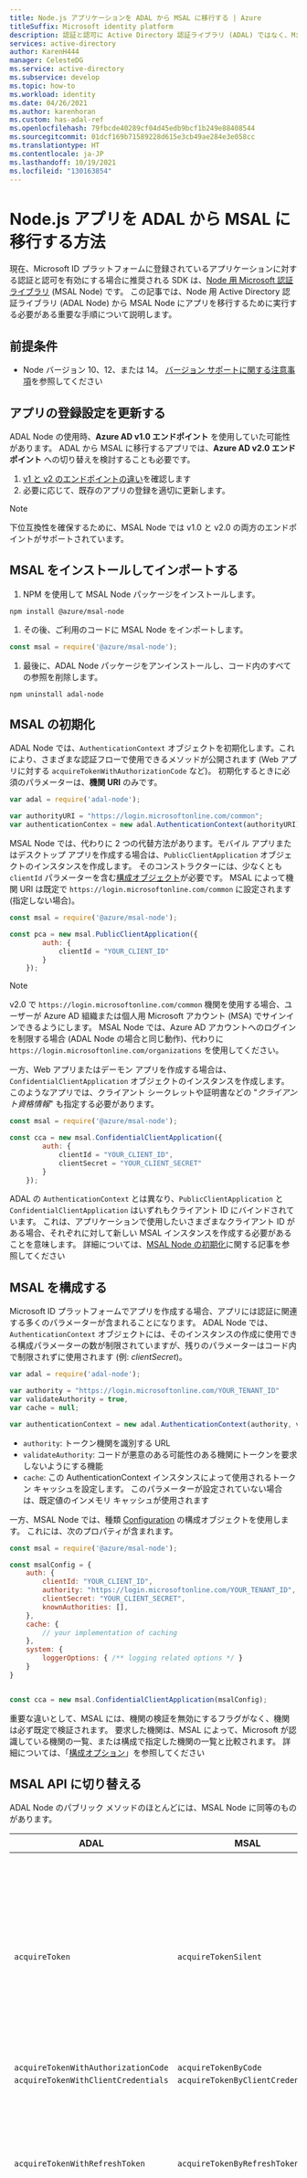 ```yaml
---
title: Node.js アプリケーションを ADAL から MSAL に移行する | Azure
titleSuffix: Microsoft identity platform
description: 認証と認可に Active Directory 認証ライブラリ (ADAL) ではなく、Microsoft 認証ライブラリ (MSAL) を使用するために既存の Node.js アプリケーションを更新する方法。
services: active-directory
author: KarenH444
manager: CelesteDG
ms.service: active-directory
ms.subservice: develop
ms.topic: how-to
ms.workload: identity
ms.date: 04/26/2021
ms.author: karenhoran
ms.custom: has-adal-ref
ms.openlocfilehash: 79fbcde40289cf04d45edb9bcf1b249e88408544
ms.sourcegitcommit: 01dcf169b71589228d615e3cb49ae284e3e058cc
ms.translationtype: HT
ms.contentlocale: ja-JP
ms.lasthandoff: 10/19/2021
ms.locfileid: "130163854"
---
```

# <a name="how-to-migrate-a-nodejs-app-from-adal-to-msal"></a>Node.js アプリを ADAL から MSAL に移行する方法

現在、Microsoft ID プラットフォームに登録されているアプリケーションに対する認証と認可を有効にする場合に推奨される SDK は、[Node 用 Microsoft 認証ライブラリ](https://github.com/AzureAD/microsoft-authentication-library-for-js/tree/dev/lib/msal-node) (MSAL Node) です。 この記事では、Node 用 Active Directory 認証ライブラリ (ADAL Node) から MSAL Node にアプリを移行するために実行する必要がある重要な手順について説明します。

## <a name="prerequisites"></a>前提条件

- Node バージョン 10、12、または 14。 [バージョン サポートに関する注意事項](https://github.com/AzureAD/microsoft-authentication-library-for-js/tree/dev/lib/msal-node#node-version-support)を参照してください

## <a name="update-app-registration-settings"></a>アプリの登録設定を更新する

ADAL Node の使用時、**Azure AD v1.0 エンドポイント** を使用していた可能性があります。 ADAL から MSAL に移行するアプリでは、**Azure AD v2.0 エンドポイント** への切り替えを検討することも必要です。

1. [v1 と v2 のエンドポイントの違い](../azuread-dev/azure-ad-endpoint-comparison.md)を確認します
1. 必要に応じて、既存のアプリの登録を適切に更新します。

> [!NOTE]
> 下位互換性を確保するために、MSAL Node では v1.0 と v2.0 の両方のエンドポイントがサポートされています。

## <a name="install-and-import-msal"></a>MSAL をインストールしてインポートする

1. NPM を使用して MSAL Node パッケージをインストールします。

```console
npm install @azure/msal-node
```

1. その後、ご利用のコードに MSAL Node をインポートします。

```javascript
const msal = require('@azure/msal-node');
```

1. 最後に、ADAL Node パッケージをアンインストールし、コード内のすべての参照を削除します。

```console
npm uninstall adal-node
```

## <a name="initialize-msal"></a>MSAL の初期化

ADAL Node では、`AuthenticationContext` オブジェクトを初期化します。これにより、さまざまな認証フローで使用できるメソッドが公開されます (Web アプリに対する `acquireTokenWithAuthorizationCode` など)。 初期化するときに必須のパラメーターは、**機関 URI** のみです。

```javascript
var adal = require('adal-node');

var authorityURI = "https://login.microsoftonline.com/common";
var authenticationContex = new adal.AuthenticationContext(authorityURI);
```

MSAL Node では、代わりに 2 つの代替方法があります。モバイル アプリまたはデスクトップ アプリを作成する場合は、`PublicClientApplication` オブジェクトのインスタンスを作成します。 そのコンストラクターには、少なくとも `clientId` パラメーターを含む[構成オブジェクト](#configure-msal)が必要です。 MSAL によって機関 URI は既定で `https://login.microsoftonline.com/common` に設定されます (指定しない場合)。

```javascript
const msal = require('@azure/msal-node');

const pca = new msal.PublicClientApplication({
        auth: {
            clientId = "YOUR_CLIENT_ID"
        }
    });
```

> [!NOTE]
> v2.0 で `https://login.microsoftonline.com/common` 機関を使用する場合、ユーザーが Azure AD 組織または個人用 Microsoft アカウント (MSA) でサインインできるようにします。 MSAL Node では、Azure AD アカウントへのログインを制限する場合 (ADAL Node の場合と同じ動作)、代わりに `https://login.microsoftonline.com/organizations` を使用してください。

一方、Web アプリまたはデーモン アプリを作成する場合は、`ConfidentialClientApplication` オブジェクトのインスタンスを作成します。 このようなアプリでは、クライアント シークレットや証明書などの "*クライアント資格情報*" も指定する必要があります。

```javascript
const msal = require('@azure/msal-node');

const cca = new msal.ConfidentialClientApplication({
        auth: {
            clientId = "YOUR_CLIENT_ID",
            clientSecret = "YOUR_CLIENT_SECRET"
        }
    });
```

ADAL の `AuthenticationContext` とは異なり、`PublicClientApplication` と `ConfidentialClientApplication` はいずれもクライアント ID にバインドされています。 これは、アプリケーションで使用したいさまざまなクライアント ID がある場合、それぞれに対して新しい MSAL インスタンスを作成する必要があることを意味します。 詳細については、[MSAL Node の初期化](https://github.com/AzureAD/microsoft-authentication-library-for-js/blob/dev/lib/msal-node/docs/initialize-confidential-client-application.md)に関する記事を参照してください

## <a name="configure-msal"></a>MSAL を構成する

Microsoft ID プラットフォームでアプリを作成する場合、アプリには認証に関連する多くのパラメーターが含まれることになります。 ADAL Node では、`AuthenticationContext` オブジェクトには、そのインスタンスの作成に使用できる構成パラメーターの数が制限されていますが、残りのパラメーターはコード内で制限されずに使用されます (例: *clientSecret*)。

```javascript
var adal = require('adal-node');

var authority = "https://login.microsoftonline.com/YOUR_TENANT_ID"
var validateAuthority = true,
var cache = null;

var authenticationContext = new adal.AuthenticationContext(authority, validateAuthority, cache);
```

- `authority`: トークン機関を識別する URL
- `validateAuthority`: コードが悪意のある可能性のある機関にトークンを要求しないようにする機能
- `cache`: この AuthenticationContext インスタンスによって使用されるトークン キャッシュを設定します。  このパラメーターが設定されていない場合は、既定値のインメモリ キャッシュが使用されます

一方、MSAL Node では、種類 [Configuration](https://azuread.github.io/microsoft-authentication-library-for-js/ref/modules/_azure_msal_node.html#configuration) の構成オブジェクトを使用します。 これには、次のプロパティが含まれます。

```javascript
const msal = require('@azure/msal-node');

const msalConfig = {
    auth: {
        clientId: "YOUR_CLIENT_ID",
        authority: "https://login.microsoftonline.com/YOUR_TENANT_ID",
        clientSecret: "YOUR_CLIENT_SECRET",
        knownAuthorities: [], 
    },
    cache: {
        // your implementation of caching
    },
    system: {
        loggerOptions: { /** logging related options */ }
    }
}


const cca = new msal.ConfidentialClientApplication(msalConfig);
```

重要な違いとして、MSAL には、機関の検証を無効にするフラグがなく、機関は必ず既定で検証されます。 要求した機関は、MSAL によって、Microsoft が認識している機関の一覧、または構成で指定した機関の一覧と比較されます。 詳細については、「[構成オプション](https://github.com/AzureAD/microsoft-authentication-library-for-js/blob/dev/lib/msal-node/docs/configuration.md)」を参照してください

## <a name="switch-to-msal-api"></a>MSAL API に切り替える

ADAL Node のパブリック メソッドのほとんどには、MSAL Node に同等のものがあります。

| ADAL                                | MSAL                              | メモ                             |
|-------------------------------------|-----------------------------------|-----------------------------------|
| `acquireToken`                      | `acquireTokenSilent`              | 名前が変更され、[アカウント](https://azuread.github.io/microsoft-authentication-library-for-js/ref/modules/_azure_msal_common.html#accountinfo) オブジェクトが必要になりました |
| `acquireTokenWithAuthorizationCode` | `acquireTokenByCode`              |                                   |
| `acquireTokenWithClientCredentials` | `acquireTokenByClientCredential` |                                   |
| `acquireTokenWithRefreshToken`      | `acquireTokenByRefreshToken`      | 有効な[更新トークン](#remove-logic-around-refresh-tokens)を移行する場合に便利です              |
| `acquireTokenWithDeviceCode`        | `acquireTokenByDeviceCode`        | ユーザー コードの取得を抽象化するようになりました (下記参照) |
| `acquireTokenWithUsernamePassword`  | `acquireTokenByUsernamePassword`  |                                   |

ただし、ADAL Node の一部のメソッドは非推奨とされ、その一方、MSAL Node には新しいメソッドが用意されています。

| ADAL                              | MSAL                            | メモ                             |
|-----------------------------------|---------------------------------|-----------------------------------|
| `acquireUserCode`                   | 該当なし                             | `acquireTokeByDeviceCode` とマージされました (上記参照)|
| 該当なし                               | `acquireTokenOnBehalfOf`          | [OBO フロー](./v2-oauth2-on-behalf-of-flow.md)を抽象化する新しいメソッド |
| `acquireTokenWithClientCertificate` | 該当なし                             | 初期化中に証明書が割り当てられるようになったため、不要になりました ([構成オプション](#configure-msal)に関するセクションを参照) |
| 該当なし                               | `getAuthCodeUrl`                  | [承認エンドポイント](./active-directory-v2-protocols.md#endpoints)の URL の構成を抽象化する新しいメソッド |

## <a name="use-scopes-instead-of-resources"></a>リソースの代わりにスコープを使用する

v1.0 と v2.0 のエンドポイントの重要な違いは、リソースへのアクセス方法に関するものです。 ADAL Node では、最初にアプリ登録ポータルにアクセス許可を登録してから、下に示すように、リソース (Microsoft Graph など) のアクセス トークンを要求します。

```javascript
authenticationContext.acquireTokenWithAuthorizationCode(
    req.query.code,
    redirectUri,
    resource, // e.g. 'https://graph.microsoft.com'
    clientId,
    clientSecret,
    function (err, response) {
        // do something with the authentication response
    }
);
```

MSAL Node では、**v1.0** と **v2.0** の両方のエンドポイントがサポートされています。 v2.0 エンドポイントは、"*スコープ中心*" モデルを使用してリソースにアクセスします。 したがって、リソースのアクセス トークンを要求するときは、そのリソースのスコープも指定する必要があります。

```javascript
const tokenRequest = {
    code: req.query.code,
    scopes: ["https://graph.microsoft.com/User.Read"],
    redirectUri: REDIRECT_URI,
};

pca.acquireTokenByCode(tokenRequest).then((response) => {
    // do something with the authentication response
}).catch((error) => {
    console.log(error);
});
```

スコープ中心モデルの利点の 1 つは、"*動的スコープ*" を使用できることです。 v1.0 を使用してアプリケーションを作成するときは、ユーザーがログイン時に同意するアプリケーションで必要なアクセス許可 ("*静的スコープ*" と呼ばれます) の完全なセットを登録する必要がありました。 v2.0 では、スコープ パラメーターを使用して、アクセス許可を必要なときに要求できます (この理由により、"*動的スコープ*")。 これによって、ユーザーはスコープに **増分同意** を与えることができます。 最初ユーザーにはアプリケーションへのサインインだけを行わせ、どのような種類のアクセスも必要としない場合、そうすることができます。 その後、ユーザーの予定表を読み取る機能が必要になった場合は、acquireToken メソッドで予定表のスコープを要求してユーザーの同意を得ることができます。 詳細については、「[リソースとスコープ](https://github.com/AzureAD/microsoft-authentication-library-for-js/blob/dev/lib/msal-browser/docs/resources-and-scopes.md)」を参照してください

## <a name="use-promises-instead-of-callbacks"></a>コールバックの代わりに Promise を使用する

ADAL Node では、認証が成功し、応答が取得された後に、すべての操作にコールバックが使用されます。

```javascript
var context = new AuthenticationContext(authorityUrl, validateAuthority);

context.acquireTokenWithClientCredentials(resource, clientId, clientSecret, function(err, response) {
    if (err) {
        console.log(err);
    } else {
        // do something with the authentication response
    }
});
```

MSAL Node では、Promise が代わりに使用されます。

```javascript
    const cca = new msal.ConfidentialClientApplication(msalConfig);

    cca.acquireTokenByClientCredential(tokenRequest).then((response) => {
        // do something with the authentication response
    }).catch((error) => {
        console.log(error);
    });
```

ES8 に付属する **async と await** 構文を使用することもできます。

```javascript
    try {
        const authResponse = await cca.acquireTokenByCode(tokenRequest);
    } catch (error) {
        console.log(error);
    }
```

## <a name="enable-logging"></a>ログの有効化

ADAL Node では、コード内の任意の場所でログを別途構成します。

```javascript
var adal = require('adal-node');

//PII or OII logging disabled. Default Logger does not capture any PII or OII.
adal.logging.setLoggingOptions({
  log: function (level, message, error) {
    console.log(message);

    if (error) {
        console.log(error);
    }
  },
  level: logging.LOGGING_LEVEL.VERBOSE, // provide the logging level
  loggingWithPII: false  // Determine if you want to log personal identification information. The default value is false.
});
```

MSAL Node では、ログは構成オプションの一部であり、MSAL Node インスタンスの初期化で作成されます。

```javascript
const msal = require('@azure/msal-node');

const msalConfig = {
    auth: {
        // authentication related parameters
    },
    cache: {
        // cache related parameters
    },
    system: {
        loggerOptions: {
            loggerCallback(loglevel, message, containsPii) {
                console.log(message);
            },
            piiLoggingEnabled: false,
            logLevel: msal.LogLevel.Verbose,
        }
    }
}

const cca = new msal.ConfidentialClientApplication(msalConfig);
```

## <a name="enable-token-caching"></a>トークンのキャッシュの有効化

ADAL Node では、インメモリ トークン キャッシュをインポートするオプションがありました。 このトークン キャッシュは、`AuthenticationContext` オブジェクトを初期化するときにパラメーターとして使用されます。

```javascript
var MemoryCache = require('adal-node/lib/memory-cache');

var cache = new MemoryCache();
var authorityURI = "https://login.microsoftonline.com/common";

var context = new AuthenticationContext(authorityURI, true, cache);
```

MSAL Node は、既定ではインメモリ トークン キャッシュを使用します。 これは明示的にインポートする必要はありません。インメモリ トークン キャッシュは `ConfidentialClientApplication` および `PublicClientApplication` クラスの一部として公開されています。

```javascript
const msalTokenCache = publicClientApplication.getTokenCache();
```

重要なことは、ADAL Node を使用した以前のトークン キャッシュは、キャッシュ スキーマに互換性がないため、MSAL Node に転送できないということです。 ただし、MSAL Node で ADAL Node を使用して以前にアプリで取得した有効な更新トークンを使用することができます。 詳細については、[更新トークン](#remove-logic-around-refresh-tokens)のセクションを参照してください。

独自の **キャッシュ プラグイン** を用意して、ディスクにキャッシュを書き込むこともできます。 キャッシュ プラグインには、インターフェイス [ICachePlugin](https://azuread.github.io/microsoft-authentication-library-for-js/ref/interfaces/_azure_msal_common.icacheplugin.html) の実装が必要です。 ログと同様に、キャッシュは構成オプションの一部であり、MSAL Node インスタンスの初期化で作成されます。

```javascript
const msal = require('@azure/msal-node');

const msalConfig = {
    auth: {
        // authentication related parameters 
    },
    cache: {
        cachePlugin // your implementation of cache plugin
    },
    system: {
        // logging related options 
    }
}

const msalInstance = new ConfidentialClientApplication(msalConfig);
```

キャッシュ プラグインの例は、下のように実装できます。

```javascript
const fs = require('fs');

// Call back APIs which automatically write and read into a .json file - example implementation
const beforeCacheAccess = async (cacheContext) => {
    cacheContext.tokenCache.deserialize(await fs.readFile(cachePath, "utf-8"));
};

const afterCacheAccess = async (cacheContext) => {
    if(cacheContext.cacheHasChanged) {
        await fs.writeFile(cachePath, cacheContext.tokenCache.serialize());
    }
};

// Cache Plugin
const cachePlugin = {
    beforeCacheAccess,
    afterCacheAccess
};
```

デスクトップ アプリなどの[パブリック クライアント アプリケーション](./msal-client-applications.md)を開発している場合は、[Node 用 Microsoft 認証拡張機能](https://github.com/AzureAD/microsoft-authentication-library-for-js/tree/dev/extensions/msal-node-extensions)に、クライアント アプリケーションがクロスプラットフォーム トークン キャッシュのシリアル化と永続化を実行するための安全なメカニズムが用意されています。 サポートされているプラットフォームは、Windows、Mac、Linux です。

> [!NOTE]
> [Node 用 Microsoft 認証拡張機能](https://github.com/AzureAD/microsoft-authentication-library-for-js/tree/dev/extensions/msal-node-extensions)は、スケーリングとパフォーマンスに関する問題を引き起こす可能性があるため、Web アプリケーションには推奨 **されません**。 代わりに、Web アプリではセッションでキャッシュを永続化することをお勧めします。

## <a name="remove-logic-around-refresh-tokens"></a>更新トークンに関するロジックを削除する

ADAL Node では、更新トークン (RT) が公開されました。これにより、これらのトークンをキャッシュし、`acquireTokenWithRefreshToken` メソッドを使用することで、そのトークンの使用に関するソリューションを開発できます。 RT が特に関連する一般的なシナリオは次のとおりです。

- ユーザーが接続されなくなったダッシュボードの更新などのアクションをユーザーの代わりに行う実行時間の長いサービス。
- クライアントが RT を Web サービスに渡せるようにする WebFarm シナリオ (キャッシュはサーバー側ではなく、クライアント側で行われます (暗号化された Cookie))。

MSAL Node とその他の MSAL は、セキュリティ上の理由により、更新トークンは公開されません。 代わりに、MSAL がトークンの更新を処理します。 そのため、これに関するロジックを構築する必要がなくなりました。 ただし、以前に取得した (有効な) 更新トークンを ADAL ノードのキャッシュから利用して、MSAL Node を含む新しいトークン セットを取得 **できます**。 これを行うために、MSAL Node では `acquireTokenByRefreshToken` が提供されています。これは、ADAL Node の `acquireTokenWithRefreshToken` メソッドに相当するものです。

```javascript
var msal = require('@azure/msal-node');

const config = {
    auth: {
        clientId: "ENTER_CLIENT_ID",
        authority: "https://login.microsoftonline.com/ENTER_TENANT_ID",
        clientSecret: "ENTER_CLIENT_SECRET"
    }
};

const cca = new msal.ConfidentialClientApplication(config);

const refreshTokenRequest = {
    refreshToken: "", // your previous refresh token here
    scopes: ["user.read"],
};

cca.acquireTokenByRefreshToken(refreshTokenRequest).then((response) => {
    console.log(JSON.stringify(response));
}).catch((error) => {
    console.log(JSON.stringify(error));
});
```

> [!NOTE]
> 上記で示されているように、MSAL Node の `acquireTokenByRefreshToken` メソッドを使用して新しいトークンのセットを取得するために現在も有効なトークンを使用した後は、古い ADAL Node トークン キャッシュを破棄することをお勧めします。

## <a name="handle-errors-and-exceptions"></a>エラーと例外を処理する

MSAL Node を使用している場合に、最も一般的な種類のエラーは、`interaction_required` エラーです。 多くの場合、このエラーは単に対話型トークン取得のプロンプトを開始するだけで解決されます。 たとえば、`acquireTokenSilent` を使用する場合に、キャッシュされた更新トークンがない場合、MSAL Node はアクセス トークンをサイレントで取得できません。 同様に、アクセスしようとしている Web API に[条件付きアクセス](../conditional-access/overview.md) ポリシーが設定されている場合があり、その場合、ユーザーは[多要素認証](../authentication/concept-mfa-howitworks.md) (MFA) を実行する必要があります。 そのような場合に、`acquireTokenByCode` をトリガーして `interaction_required` エラーを処理すると、ユーザーに MFA を要求するプロンプトが表示され、それを実行できるようになります。

発生する可能性のあるもう一つの一般的なエラーは `consent_required` です。これは、保護されたリソースのアクセス トークンを取得するために必要な権限がユーザーによって同意されていない場合に発生します。 `interaction_required` の場合と同様に、`consent_required` エラーのソリューションによって、`acquireTokenByCode` メソッドを使用した対話的なトークン取得のプロンプトが開始されることがよくあります。

## <a name="run-the-app"></a>アプリを実行する

変更が完了したら、アプリを実行し、認証シナリオをテストします。

```console
npm start
```

## <a name="example-acquiring-tokens-with-adal-node-vs-msal-node"></a>例: ADAL Node または MSAL Node を使用したトークンの取得

下のスニペットは、Express.js フレームワークの機密クライアント Web アプリを示しています。 これは、ユーザーが認証ルート `/auth` に達したときにサインインを実行し、`/redirect` ルートを介して Microsoft Graph のアクセス トークンを取得し、そのトークンの内容を表示します。


<table>
<tr><td> ADAL Node を使用する場合 </td><td> MSAL Node を使用する場合 </td></tr>
<tr>
<td>

```javascript
// Import dependencies
var express = require('express');
var crypto = require('crypto');
var adal = require('adal-node');

// Authentication parameters
var clientId = 'Enter_the_Application_Id_Here';
var clientSecret = 'Enter_the_Client_Secret_Here';
var tenant = 'common';
var authorityUrl = 'https://login.microsoftonline.com/' + tenant;
var redirectUri = 'http://localhost:3000/redirect';
var resource = 'https://graph.microsoft.com';

// Configure logging
adal.Logging.setLoggingOptions({
    log: function (level, message, error) {
        console.log(message);
    },
    level: adal.Logging.LOGGING_LEVEL.VERBOSE,
    loggingWithPII: false
});

// Auth code request URL template
var templateAuthzUrl = 'https://login.microsoftonline.com/' 
    + tenant + '/oauth2/authorize?response_type=code&client_id=' 
    + clientId + '&redirect_uri=' + redirectUri 
    + '&state=<state>&resource=' + resource;

// Initialize express
var app = express();

// State variable persists throughout the app lifetime
app.locals.state = "";

app.get('/auth', function(req, res) {

    // Create a random string to use against XSRF
    crypto.randomBytes(48, function(ex, buf) {
        app.locals.state = buf.toString('base64')
            .replace(/\//g, '_')
            .replace(/\+/g, '-');
        
        // Construct auth code request URL
        var authorizationUrl = templateAuthzUrl
            .replace('<state>', app.locals.state);

        res.redirect(authorizationUrl);
    });
});

app.get('/redirect', function(req, res) {
    // Compare state parameter against XSRF
    if (app.locals.state !== req.query.state) {
        res.send('error: state does not match');
    }

    // Initialize an AuthenticationContext object
    var authenticationContext = 
        new adal.AuthenticationContext(authorityUrl);
    
    // Exchange auth code for tokens
    authenticationContext.acquireTokenWithAuthorizationCode(
        req.query.code, 
        redirectUri, 
        resource, 
        clientId, 
        clientSecret,
        function(err, response) {
            res.send(response);
        }
    );
});

app.listen(3000, function() { 
    console.log(`listening on port 3000!`); 
});
```

</td>
<td>

```javascript
// Import dependencies
const express = require("express");
const msal = require('@azure/msal-node');

// Authentication parameters
const config = {
    auth: {
        clientId: "Enter_the_Application_Id_Here",
        authority: "https://login.microsoftonline.com/common",
        clientSecret: "Enter_the_Client_Secret_Here"
    },
    system: {
        loggerOptions: {
            loggerCallback(loglevel, message, containsPii) {
                console.log(message);
            },
            piiLoggingEnabled: false,
            logLevel: msal.LogLevel.Verbose,
        }
    }
};

const REDIRECT_URI = "http://localhost:3000/redirect";

// Initialize MSAL Node object using authentication parameters
const cca = new msal.ConfidentialClientApplication(config);

// Initialize express
const app = express();

app.get('/auth', (req, res) => {
    
    // Construct a request object for auth code
    const authCodeUrlParameters = {
        scopes: ["user.read"],
        redirectUri: REDIRECT_URI,
    };

    // Request auth code, then redirect
    cca.getAuthCodeUrl(authCodeUrlParameters)
        .then((response) => {
            res.redirect(response);
        }).catch((error) => res.send(error));
});

app.get('/redirect', (req, res) => {
    
    // Use the auth code in redirect request to construct
    // a token request object
    const tokenRequest = {
        code: req.query.code,
        scopes: ["user.read"],
        redirectUri: REDIRECT_URI,
    };

    // Exchange the auth code for tokens
    cca.acquireTokenByCode(tokenRequest)
        .then((response) => {
            res.send(response);
        }).catch((error) => res.status(500).send(error));
});

app.listen(3000, () => 
    console.log(`listening on port 3000!`));
```

</td>
</tr>
</table>

## <a name="next-steps"></a>次のステップ

- [MSAL Node API リファレンス](https://azuread.github.io/microsoft-authentication-library-for-js/ref/modules/_azure_msal_node.html)
- [MSAL Node のコード サンプル](https://github.com/AzureAD/microsoft-authentication-library-for-js/tree/dev/samples/msal-node-samples)
